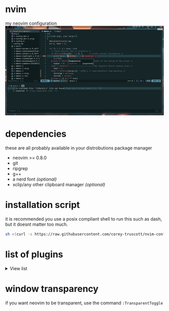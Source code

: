 # nvim
my neovim configuration
![source code from dmenu](screenshots/demo.png)

# dependencies
these are all probably available in your distrobutions package manager
* neovim >= 0.8.0
* git
* ripgrep 
* g++
* a nerd font *(optional)*
* xclip/any other clipboard manager *(optional)*

# installation script
it is recommended you use a posix compliant shell to run this such as dash, but it doesnt matter too much.
```sh
sh <(curl -s https://raw.githubusercontent.com/corey-truscott/nvim-config/main/install.sh)
```

# list of plugins
<details>
  <summary>View list</summary>

* autopairs
* barbar
* barbecue
* cmp
* cmp-nvim-lsp
* colorizer
* comment
* dressing
* emmet
* fugitive
* gitsigns
* lsp-zero
* lspconfig
* lualine
* luasnip
* mason
* mason-lspconfig
* mason-null-ls
* mini.starter
* navic
* nightfox
* noice
* notify
* nui
* null-ls
* nvim-tree
* orgmode
* persistence
* playground
* plenary
* repeat
* speeddating
* surround
* telescope
* toggleterm
* transparent
* treesitter
* trouble
* ts-context-commentstring
* undotree
* web-devicons
* which key
* yankassassin

</details>

# window transparency
if you want neovim to be transparent, use the command `:TransparentToggle`
